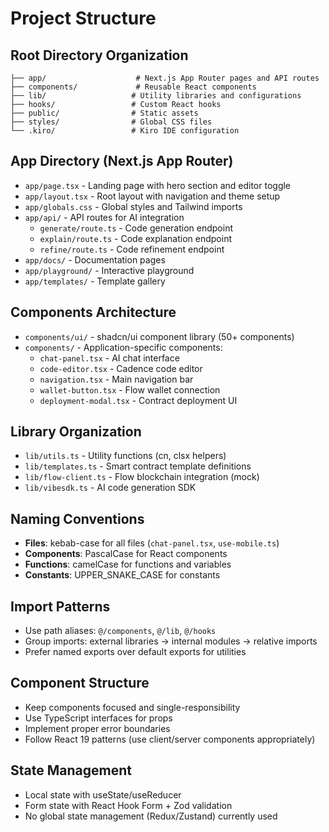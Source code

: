 # Project Structure

## Root Directory Organization

```
├── app/                    # Next.js App Router pages and API routes
├── components/             # Reusable React components
├── lib/                   # Utility libraries and configurations
├── hooks/                 # Custom React hooks
├── public/                # Static assets
├── styles/                # Global CSS files
└── .kiro/                 # Kiro IDE configuration
```

## App Directory (Next.js App Router)
- `app/page.tsx` - Landing page with hero section and editor toggle
- `app/layout.tsx` - Root layout with navigation and theme setup
- `app/globals.css` - Global styles and Tailwind imports
- `app/api/` - API routes for AI integration
  - `generate/route.ts` - Code generation endpoint
  - `explain/route.ts` - Code explanation endpoint  
  - `refine/route.ts` - Code refinement endpoint
- `app/docs/` - Documentation pages
- `app/playground/` - Interactive playground
- `app/templates/` - Template gallery

## Components Architecture
- `components/ui/` - shadcn/ui component library (50+ components)
- `components/` - Application-specific components:
  - `chat-panel.tsx` - AI chat interface
  - `code-editor.tsx` - Cadence code editor
  - `navigation.tsx` - Main navigation bar
  - `wallet-button.tsx` - Flow wallet connection
  - `deployment-modal.tsx` - Contract deployment UI

## Library Organization
- `lib/utils.ts` - Utility functions (cn, clsx helpers)
- `lib/templates.ts` - Smart contract template definitions
- `lib/flow-client.ts` - Flow blockchain integration (mock)
- `lib/vibesdk.ts` - AI code generation SDK

## Naming Conventions
- **Files**: kebab-case for all files (`chat-panel.tsx`, `use-mobile.ts`)
- **Components**: PascalCase for React components
- **Functions**: camelCase for functions and variables
- **Constants**: UPPER_SNAKE_CASE for constants

## Import Patterns
- Use path aliases: `@/components`, `@/lib`, `@/hooks`
- Group imports: external libraries → internal modules → relative imports
- Prefer named exports over default exports for utilities

## Component Structure
- Keep components focused and single-responsibility
- Use TypeScript interfaces for props
- Implement proper error boundaries
- Follow React 19 patterns (use client/server components appropriately)

## State Management
- Local state with useState/useReducer
- Form state with React Hook Form + Zod validation
- No global state management (Redux/Zustand) currently used